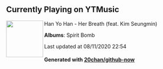 ## Currently Playing on YTMusic

[<img align="left" width="100" src="https://lh3.googleusercontent.com/rPZ8ZjCqBcPR8WNj0ZWy6MxK88N8ZLiMqvFLtrMPqUqP3RligS_DOGSgI8L5JJOz5YjhH_bROBpGvMx1">](https://music.youtube.com/channel/UCUSEX4zhRyAOYF1yYzf2klw)

Han Yo Han - Her Breath (feat. Kim Seungmin)

**Albums**: Spirit Bomb

Last updated at 08/11/2020 22:54

#### Generated with [20chan/github-now](https://github.com/20chan/github-now)


<!--
**20chan/20chan** is a ✨ _special_ ✨ repository because its `README.md` (this file) appears on your GitHub profile.

Here are some ideas to get you started:

- 🔭 I’m currently working on ...
- 🌱 I’m currently learning ...
- 👯 I’m looking to collaborate on ...
- 🤔 I’m looking for help with ...
- 💬 Ask me about ...
- 📫 How to reach me: ...
- 😄 Pronouns: ...
- ⚡ Fun fact: ...
-->
